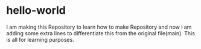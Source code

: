 # hello-world
I am making this Repository to learn how to make Repository
and now i am adding some extra lines to differentiate this from the original file(main). This is all for learning purposes.

